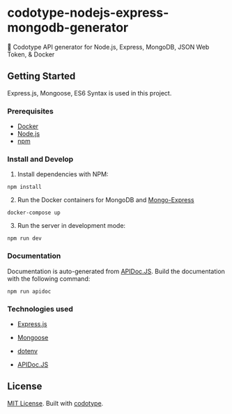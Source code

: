 # codotype-nodejs-express-mongodb-generator
:ship: Codotype API generator for Node.js, Express, MongoDB, JSON Web Token, &amp; Docker

## Getting Started
Express.js, Mongoose, ES6 Syntax is used in this project.

### Prerequisites
- [Docker](https://www.docker.com/)
- [Node.js](https://nodejs.org/)
- [npm](https://www.npmjs.com/)

### Install and Develop
1. Install dependencies with NPM:

```
npm install
```

2. Run the Docker containers for MongoDB and [Mongo-Express](https://github.com/mongo-express/mongo-express)

```
docker-compose up
```

3. Run the server in development mode:

```
npm run dev
```

### Documentation
Documentation is auto-generated from [APIDoc.JS](http://apidocjs.com). Build the documentation with the following command:

```
npm run apidoc
```

### Technologies used

- [Express.js](https://expressjs.com/)

- [Mongoose](http://mongoosejs.com/)

- [dotenv](https://www.npmjs.com/package/dotenv)

- [APIDoc.JS](http://apidocjs.com)

## License
[MIT License](http://opensource.org/licenses/MIT).
Built with [codotype](https://www.codotype.io/).
